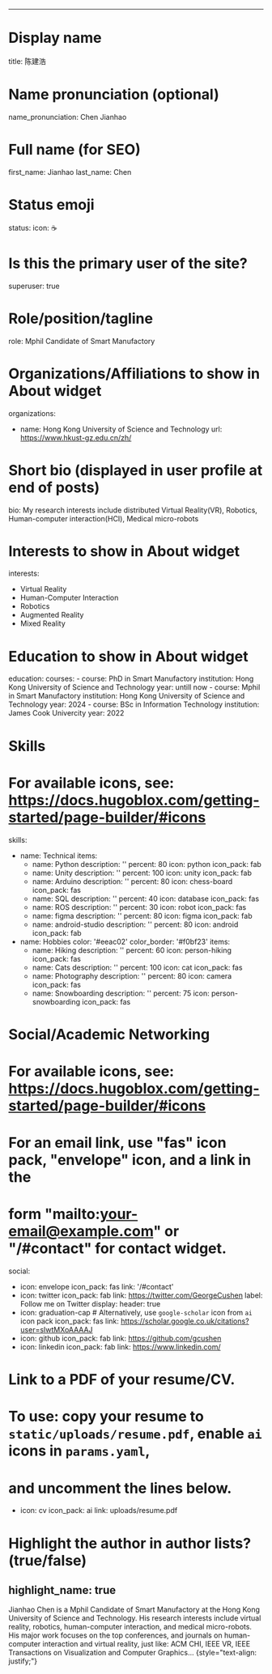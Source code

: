 
---
# Display name
title: 陈建浩

# Name pronunciation (optional)
name_pronunciation: Chen Jianhao

# Full name (for SEO)
first_name: Jianhao
last_name: Chen

# Status emoji
status:
  icon: ☕️

# Is this the primary user of the site?
superuser: true

# Role/position/tagline
role: Mphil Candidate of Smart Manufactory

# Organizations/Affiliations to show in About widget
organizations:
  - name: Hong Kong University of Science and Technology
    url: https://www.hkust-gz.edu.cn/zh/

# Short bio (displayed in user profile at end of posts)
bio: My research interests include distributed Virtual Reality(VR), Robotics, Human-computer interaction(HCI), Medical micro-robots
# Interests to show in About widget
interests:
  - Virtual Reality
  - Human-Computer Interaction
  - Robotics
  - Augmented Reality
  - Mixed Reality

# Education to show in About widget
education:
  courses:
    - course: PhD in Smart Manufactory
      institution: Hong Kong University of Science and Technology
      year: untill now
    - course: Mphil in Smart Manufactory
      institution: Hong Kong University of Science and Technology
      year: 2024
    - course: BSc in Information Technology
      institution: James Cook Univercity
      year: 2022

# Skills
# For available icons, see: https://docs.hugoblox.com/getting-started/page-builder/#icons
skills:
  - name: Technical
    items:
      - name: Python
        description: ''
        percent: 80
        icon: python
        icon_pack: fab
      - name: Unity
        description: ''
        percent: 100
        icon: unity
        icon_pack: fab
      - name: Arduino
        description: ''
        percent: 80
        icon: chess-board
        icon_pack: fas
      - name: SQL
        description: ''
        percent: 40
        icon: database
        icon_pack: fas
      - name: ROS
        description: ''
        percent: 30
        icon: robot
        icon_pack: fas
      - name: figma
        description: ''
        percent: 80
        icon: figma
        icon_pack: fab
      - name: android-studio
        description: ''
        percent: 80
        icon: android
        icon_pack: fab
  - name: Hobbies
    color: '#eeac02'
    color_border: '#f0bf23'
    items:
      - name: Hiking
        description: ''
        percent: 60
        icon: person-hiking
        icon_pack: fas
      - name: Cats
        description: ''
        percent: 100
        icon: cat
        icon_pack: fas
      - name: Photography
        description: ''
        percent: 80
        icon: camera
        icon_pack: fas
      - name: Snowboarding
        description: ''
        percent: 75
        icon: person-snowboarding
        icon_pack: fas

# Social/Academic Networking
# For available icons, see: https://docs.hugoblox.com/getting-started/page-builder/#icons
#   For an email link, use "fas" icon pack, "envelope" icon, and a link in the
#   form "mailto:your-email@example.com" or "/#contact" for contact widget.
social:
  - icon: envelope
    icon_pack: fas
    link: '/#contact'
  - icon: twitter
    icon_pack: fab
    link: https://twitter.com/GeorgeCushen
    label: Follow me on Twitter
    display:
      header: true
  - icon: graduation-cap # Alternatively, use `google-scholar` icon from `ai` icon pack
    icon_pack: fas
    link: https://scholar.google.co.uk/citations?user=sIwtMXoAAAAJ
  - icon: github
    icon_pack: fab
    link: https://github.com/gcushen
  - icon: linkedin
    icon_pack: fab
    link: https://www.linkedin.com/
  # Link to a PDF of your resume/CV.
  # To use: copy your resume to `static/uploads/resume.pdf`, enable `ai` icons in `params.yaml`,
  # and uncomment the lines below.
  - icon: cv
    icon_pack: ai
    link: uploads/resume.pdf

# Highlight the author in author lists? (true/false)
highlight_name: true
---

Jianhao Chen is a Mphil Candidate of Smart Manufactory at the Hong Kong University of Science and Technology. His research interests include virtual reality, robotics, human-computer interaction, and medical micro-robots. His major work focuses on the top conferences, and journals on human-computer interaction and virtual reality, just like: ACM CHI, IEEE VR, IEEE Transactions on Visualization and Computer Graphics...
{style="text-align: justify;"}
